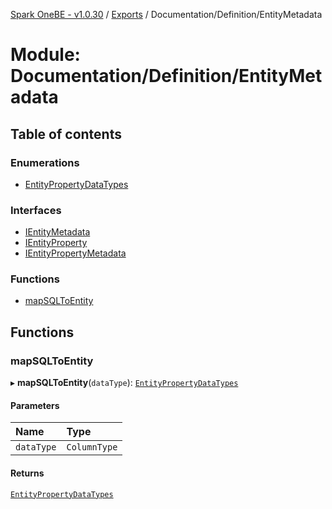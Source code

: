 [Spark OneBE - v1.0.30](../README.md) / [Exports](../modules.md) / Documentation/Definition/EntityMetadata

# Module: Documentation/Definition/EntityMetadata

## Table of contents

### Enumerations

- [EntityPropertyDataTypes](../enums/Documentation_Definition_EntityMetadata.EntityPropertyDataTypes.md)

### Interfaces

- [IEntityMetadata](../interfaces/Documentation_Definition_EntityMetadata.IEntityMetadata.md)
- [IEntityProperty](../interfaces/Documentation_Definition_EntityMetadata.IEntityProperty.md)
- [IEntityPropertyMetadata](../interfaces/Documentation_Definition_EntityMetadata.IEntityPropertyMetadata.md)

### Functions

- [mapSQLToEntity](Documentation_Definition_EntityMetadata.md#mapsqltoentity)

## Functions

### mapSQLToEntity

▸ **mapSQLToEntity**(`dataType`): [`EntityPropertyDataTypes`](../enums/Documentation_Definition_EntityMetadata.EntityPropertyDataTypes.md)

#### Parameters

| Name | Type |
| :------ | :------ |
| `dataType` | `ColumnType` |

#### Returns

[`EntityPropertyDataTypes`](../enums/Documentation_Definition_EntityMetadata.EntityPropertyDataTypes.md)

